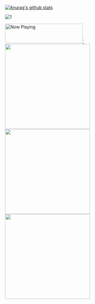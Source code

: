 [![Anurag's github stats](https://github-readme-stats.vercel.app/api?username=Bouncyyahomie&theme=blue-green)](https://github.com/Bouncyyahomie/github-readme-stats)

![1](https://github-readme-stats.vercel.app/api/top-langs/?username=Bouncyyahomie&theme=blue-green)

<a href="https://now-playing-profile-phi-nine.vercel.app/now-playing?open">
    <img src="https://now-playing-profile-phi-nine.vercel.app/now-playing" width="256" height="64" alt="Now Playing">`
</a>

<div>
  <a href="https://www.youtube.com/watch?v=jNGuk59UWeI" target="_blank"><img src="https://media4.giphy.com/media/UWmerXS1W8h7CML7tG/giphy.gif?cid=ecf05e47x8cuxzoqnol9lxkuazmr365mkzzqgjb5dpcjb63j&rid=giphy.gif" width="280" height="auto" /></a>
  <a href="https://www.youtube.com/watch?v=jNGuk59UWeI" target="_blank"><img src="https://media4.giphy.com/media/UWmerXS1W8h7CML7tG/giphy.gif?cid=ecf05e47x8cuxzoqnol9lxkuazmr365mkzzqgjb5dpcjb63j&rid=giphy.gif" width="280" height="auto" /></a>
  <a href="https://www.youtube.com/watch?v=jNGuk59UWeI" target="_blank"><img src="https://media4.giphy.com/media/UWmerXS1W8h7CML7tG/giphy.gif?cid=ecf05e47x8cuxzoqnol9lxkuazmr365mkzzqgjb5dpcjb63j&rid=giphy.gif" width="280" height="auto" /></a>
</div>
